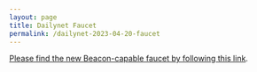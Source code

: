 ```yaml
---
layout: page
title: Dailynet Faucet
permalink: /dailynet-2023-04-20-faucet
---
```


[Please find the new Beacon-capable faucet by following this link](https://faucet.dailynet-2023-04-20.teztnets.xyz).
